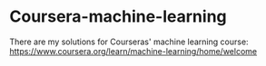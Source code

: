 # Coursera-machine-learning

There are my solutions for Courseras' machine learning course:  https://www.coursera.org/learn/machine-learning/home/welcome
